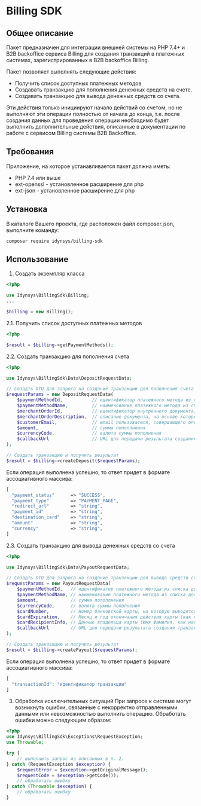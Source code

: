 # Billing SDK

## Общее описание

Пакет предназначен для интеграции внешней системы на PHP 7.4+ и B2B backoffice сервиса Billing 
для создания транзакций в платежных системах, зарегистрированных в B2B backoffice.Billing.

Пакет позволяет выполнять следующие действия:
- Получить список доступных платежных методов
- Создавать транзакцию для пополнения денежных средств на счете. 
- Создавать транзакцию для вывода денежных средств со счета.

Эти действия только инициируют начало действий со счетом, но не выполняют эти операции полностью от начала до конца, 
т.е. после создания данных для проведения операции необходимо будет выполнить дополнительные действия, описанные в 
документации по работе с сервисом Billing системы B2B Backoffice.

## Требования

Приложение, на которое устанавливается пакет должна иметь:

- PHP 7.4 или выше
- ext-openssl - установленное расширение для php
- ext-json - установленное расширение для php

## Установка

В каталоге Вашего проекта, где расположен файл composer.json,  выполните команду:
```
composer require idynsys/billing-sdk
```

## Использование

1. Создать экземпляр класса 

```php
<?php

use Idynsys\BillingSdk\Billing;
...

$billing = new Billing();
```

2.1. Получить список доступных платежных методов
```php
<?php

$result = $billing->getPaymentMethods();
```

2.2. Создать транзакцию для пополнения счета
```php
<?php

use Idynsys\BillingSdk\Data\DepositRequestData;

// Созадть DTO для запроса на создание транзакции для пополнения счета
$requestParams = new DepositRequestData(
    $paymentMethodId,           // идентификатор платежного метода из списка доступных платежных методов
    $paymentMethodName,         // наименование платежного метода из списка доступных платежных методов
    $merchantOrderId,           // идентификатор внутреннего документа, на основе которого создается транзакция
    $merchantOrderDescription,  // описание документа, на основе которого созадется транзакция
    $customerEmail,             // email пользователя, совершающего операцию
    $amount,                    // сумма попоплнения
    $currencyCode,              // валюта суммы пополнения
    $callbackUrl                // URL для передачи результата создания транзакции в B2B backoffice
);

// Создать транзакцию и получить результат
$result = $billing->createDeposit($requestParams);
```
Если операция выполнена успешно, то ответ придет в формате ассоциативного массива:
```php
[
  "payment_status"      => "SUCCESS",
  "payment_type"        => "PAYMENT_PAGE",
  "redirect_url"        => "string",
  "payment_id"          => "string",
  "destination_card"    => "string",
  "amount"              => "string",
  "currency"            => "string",
]
```

2.3. Создать транзакцию для вывода денежных средств со счета
```php
<?php

use Idynsys\BillingSdk\Data\PayoutRequestData;

// Созадть DTO для запроса на создание транзакции для вывода средств со счета
$requestParams = new PayoutRequestData(
    $paymentMethodId,   // идентификатор платежного метода из списка доступных платежных методов
    $paymentMethodName, // наименование платежного метода из списка доступных платежных методов
    $amount,            // сумма попоплнения
    $currencyCode,      // валюта суммы пополнения
    $cardNumber,        // Номер банковской карты, на которую выводятся деньги
    $cardExpiration,    // Месяц и год оконччания действия карты (как написано на карте)
    $cardRecipientInfo, // Данные владельца карты (Имя Фамилия, как написано на карте)
    $callbackUrl        // URL для передачи результата создания транзакции в B2B backoffice
);

// Создать транзакцию и получить результат
$result = $billing->createPayout($requestParams);
```
Если операция выполнена успешно, то ответ придет в формате ассоциативного массива:
```php
[
  "transactionId": "идентификатор транзакции"
]
```
3. Обработка исключительных ситуаций
При запросе к системе могут возникнуть ошибки, связанные с некорректно отправленными данными
или невозможностью выполнить операцию. Обработать ошибки можно следующим образом:
```php
<?php
use Idynsys\BillingSdk\Exceptions\RequestException;
use Throwable;

try {
    // выполнить запрос из описанных в п. 2.
} catch (RequestException $exception) {
    $requestError = $exception->getOriginalMessage();
    $requestCode = $exception->getCode());
    // обработать ошибку
} catch (Throwable $exception) {
    // обработать ошибку
}
```